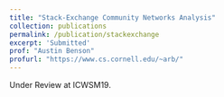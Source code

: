 ```yaml
---
title: "Stack-Exchange Community Networks Analysis"
collection: publications
permalink: /publication/stackexchange
excerpt: 'Submitted'
prof: "Austin Benson"
profurl: "https://www.cs.cornell.edu/~arb/"
---
```

Under Review at ICWSM19.

<!-- Recommended citation: Your Name, You. (2009). "Paper Title Number 1." <i>Journal 1</i>. 1(1). -->
